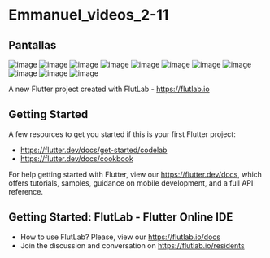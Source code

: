 # Emmanuel_videos_2-11

## Pantallas
![image](https://github.com/user-attachments/assets/3b44ba58-0d95-4625-8d8f-ccfd63ee08ff)
![image](https://github.com/user-attachments/assets/23349b0e-0382-4d9e-831f-56d7b4a2a36d)
![image](https://github.com/user-attachments/assets/987d4742-2ef3-4965-9003-5df2880a0bd1)
![image](https://github.com/user-attachments/assets/01ec2ddd-6dfa-4c73-8520-71d427dfa58b)
![image](https://github.com/user-attachments/assets/9f32fe7d-eb71-4fae-8a7e-6b1114f86e94)
![image](https://github.com/user-attachments/assets/f62f9b08-23c9-4341-9f4f-a3bcf14f7f22)
![image](https://github.com/user-attachments/assets/937f9d18-465a-4878-8840-7dc6cc80402f)
![image](https://github.com/user-attachments/assets/5d90bf3b-28ed-4c51-b67c-9c8e4b6cbdbf)
![image](https://github.com/user-attachments/assets/a47d1ebb-7b06-4f8d-bb50-2549f1e1d487)
![image](https://github.com/user-attachments/assets/c505bbc7-c733-4c76-a2c5-5fa583a19818)
![image](https://github.com/user-attachments/assets/22172f70-59ba-457d-8e72-75169e9d18b7)


A new Flutter project created with FlutLab - https://flutlab.io

## Getting Started

A few resources to get you started if this is your first Flutter project:

- https://flutter.dev/docs/get-started/codelab
- https://flutter.dev/docs/cookbook

For help getting started with Flutter, view our
https://flutter.dev/docs, which offers tutorials,
samples, guidance on mobile development, and a full API reference.

## Getting Started: FlutLab - Flutter Online IDE

- How to use FlutLab? Please, view our https://flutlab.io/docs
- Join the discussion and conversation on https://flutlab.io/residents
